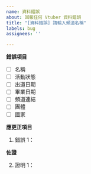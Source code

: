```yaml
---
name: 資料錯誤
about: 回報任何 Vtuber 資料錯誤
title: "[資料錯誤] 請輸入頻道名稱"
labels: bug
assignees: ''

---
```


<!--
請注意：問題提報會公開顯示在 https://github.com/TaiwanVtuberData/TaiwanVtuberData.github.io/issues
-->

**錯誤項目**
<!--
請在有錯誤的項目上打x，像這樣  - [x] 名稱
-->
 - [ ] 名稱
 - [ ] 活動狀態
 - [ ] 出道日期
 - [ ] 畢業日期
 - [ ] 頻道連結
 - [ ] 團體
 - [ ] 國家

**應更正項目**
<!--
範例："露恰露恰"名稱應為"露洽露洽"
-->
1. 錯誤 1：

**佐證**
<!--
提供應更正項目的證明，以下為可接受的證明：
* https://archive.org/ 的庫存頁面
* YouTube 、Twitch 頻道
* Twitter、Facebook 等社群平台
* 螢幕擷圖 (一併附上該擷圖的網頁)
-->
2. 證明 1：
